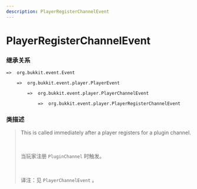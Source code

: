 ```yaml
---
description: PlayerRegisterChannelEvent
---
```


# PlayerRegisterChannelEvent

### 继承关系

    =>  org.bukkit.event.Event

        =>  org.bukkit.event.player.PlayerEvent

            =>  org.bukkit.event.player.PlayerChannelEvent

                =>  org.bukkit.event.player.PlayerRegisterChannelEvent

### 类描述

> This is called immediately after a player registers for a plugin channel.
> 
> <br>
> 
> 当玩家注册 `PluginChannel` 时触发。
> 
> <br>
> 
> 译注：见 `PlayerChannelEvent` 。